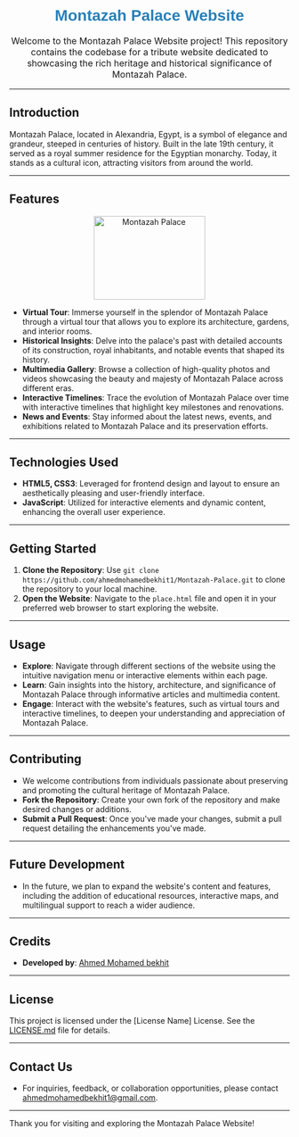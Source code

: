 <!-- Header Section -->
<div align="center">
  <h1 style="color: #2980b9; font-family: 'Arial', sans-serif;">Montazah Palace Website</h1>
  <p style="font-size: 16px;">Welcome to the Montazah Palace Website project! This repository contains the codebase for a tribute website dedicated to showcasing the rich heritage and historical significance of Montazah Palace.</p>
</div>

---

<!-- Introduction Section -->
## Introduction
Montazah Palace, located in Alexandria, Egypt, is a symbol of elegance and grandeur, steeped in centuries of history. Built in the late 19th century, it served as a royal summer residence for the Egyptian monarchy. Today, it stands as a cultural icon, attracting visitors from around the world.

---

<!-- Features Section -->
## Features
<div align="center">
  <img src="https://placeimg.com/200/150/arch" alt="Montazah Palace" width="200" height="150">
</div>

- **Virtual Tour**: Immerse yourself in the splendor of Montazah Palace through a virtual tour that allows you to explore its architecture, gardens, and interior rooms.
- **Historical Insights**: Delve into the palace's past with detailed accounts of its construction, royal inhabitants, and notable events that shaped its history.
- **Multimedia Gallery**: Browse a collection of high-quality photos and videos showcasing the beauty and majesty of Montazah Palace across different eras.
- **Interactive Timelines**: Trace the evolution of Montazah Palace over time with interactive timelines that highlight key milestones and renovations.
- **News and Events**: Stay informed about the latest news, events, and exhibitions related to Montazah Palace and its preservation efforts.

---

<!-- Technologies Used Section -->
## Technologies Used
- **HTML5, CSS3**: Leveraged for frontend design and layout to ensure an aesthetically pleasing and user-friendly interface.
- **JavaScript**: Utilized for interactive elements and dynamic content, enhancing the overall user experience.

---

<!-- Getting Started Section -->
## Getting Started
1. **Clone the Repository**: Use `git clone https://github.com/ahmedmohamedbekhit1/Montazah-Palace.git` to clone the repository to your local machine.
2. **Open the Website**: Navigate to the `place.html` file and open it in your preferred web browser to start exploring the website.

---

<!-- Usage Section -->
## Usage
- **Explore**: Navigate through different sections of the website using the intuitive navigation menu or interactive elements within each page.
- **Learn**: Gain insights into the history, architecture, and significance of Montazah Palace through informative articles and multimedia content.
- **Engage**: Interact with the website's features, such as virtual tours and interactive timelines, to deepen your understanding and appreciation of Montazah Palace.

---

<!-- Contributing Section -->
## Contributing
- We welcome contributions from individuals passionate about preserving and promoting the cultural heritage of Montazah Palace.
- **Fork the Repository**: Create your own fork of the repository and make desired changes or additions.
- **Submit a Pull Request**: Once you've made your changes, submit a pull request detailing the enhancements you've made.

---

<!-- Future Development Section -->
## Future Development
- In the future, we plan to expand the website's content and features, including the addition of educational resources, interactive maps, and multilingual support to reach a wider audience.

---

<!-- Credits Section -->
## Credits
- **Developed by**: [Ahmed Mohamed bekhit](mailto:ahmedmohamedbekhit1@gmail.com)

---

<!-- License Section -->
## License
This project is licensed under the [License Name] License. See the [LICENSE.md](LICENSE.md) file for details.

---

<!-- Contact Us Section -->
## Contact Us
- For inquiries, feedback, or collaboration opportunities, please contact [ahmedmohamedbekhit1@gmail.com](mailto:ahmedmohamedbekhit1@gmail.com).

---

Thank you for visiting and exploring the Montazah Palace Website!
